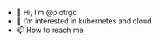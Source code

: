 - 👋 Hi, I’m @piotrgo
- 👀 I’m interested in kubernetes and cloud
- 📫 How to reach me 

<!---
piotrgo/piotrgo is a ✨ special ✨ repository because its `README.md` (this file) appears on your GitHub profile.
You can click the Preview link to take a look at your changes.
--->
